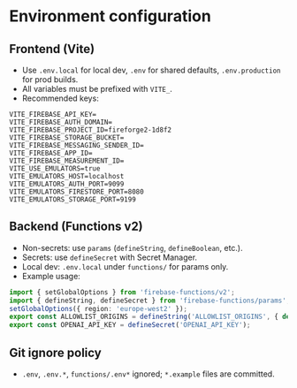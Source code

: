 # Environment configuration

## Frontend (Vite)
- Use `.env.local` for local dev, `.env` for shared defaults, `.env.production` for prod builds.
- All variables must be prefixed with `VITE_`.
- Recommended keys:
```
VITE_FIREBASE_API_KEY=
VITE_FIREBASE_AUTH_DOMAIN=
VITE_FIREBASE_PROJECT_ID=fireforge2-1d8f2
VITE_FIREBASE_STORAGE_BUCKET=
VITE_FIREBASE_MESSAGING_SENDER_ID=
VITE_FIREBASE_APP_ID=
VITE_FIREBASE_MEASUREMENT_ID=
VITE_USE_EMULATORS=true
VITE_EMULATORS_HOST=localhost
VITE_EMULATORS_AUTH_PORT=9099
VITE_EMULATORS_FIRESTORE_PORT=8080
VITE_EMULATORS_STORAGE_PORT=9199
```

## Backend (Functions v2)
- Non-secrets: use `params` (`defineString`, `defineBoolean`, etc.).
- Secrets: use `defineSecret` with Secret Manager.
- Local dev: `.env.local` under `functions/` for params only.
- Example usage:
```ts
import { setGlobalOptions } from 'firebase-functions/v2';
import { defineString, defineSecret } from 'firebase-functions/params';
setGlobalOptions({ region: 'europe-west2' });
export const ALLOWLIST_ORIGINS = defineString('ALLOWLIST_ORIGINS', { default: 'http://localhost:5173' });
export const OPENAI_API_KEY = defineSecret('OPENAI_API_KEY');
```

## Git ignore policy
- `.env`, `.env.*`, `functions/.env*` ignored; `*.example` files are committed.
